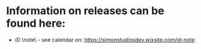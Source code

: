 # Information on releases can be found here:
- iD \\note\\ - see calendar on: https://simonstudiosdev.wixsite.com/id-note
